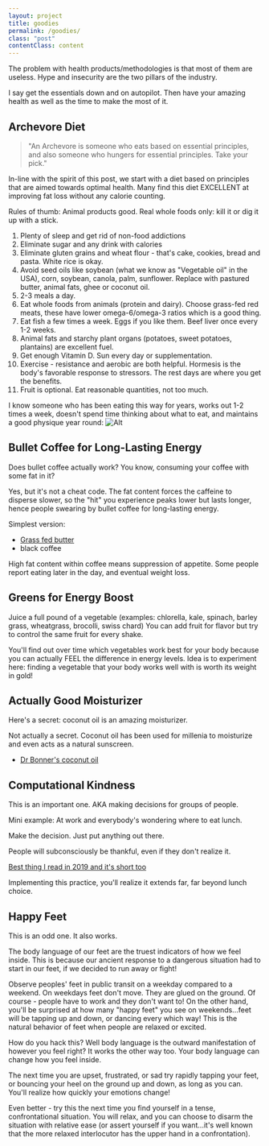 ```yaml
---
layout: project
title: goodies
permalink: /goodies/
class: "post"
contentClass: content
---
```


The problem with health products/methodologies is that most of them are useless. Hype and insecurity are the two pillars of the industry.

I say get the essentials down and on autopilot. Then have your amazing health as well as the time to make the most of it.

## Archevore Diet

> "An Archevore is someone who eats based on essential principles, and also someone who hungers for essential principles. Take your pick."

In-line with the spirit of this post, we start with a diet based on principles that are aimed towards optimal health. Many find this diet EXCELLENT at improving fat loss without any calorie counting.

Rules of thumb: Animal products good. Real whole foods only: kill it or dig it up with a stick. 

1. Plenty of sleep and get rid of non-food addictions
2. Eliminate sugar and any drink with calories
3. Eliminate gluten grains and wheat flour - that's cake, cookies, bread and pasta. White rice is okay.
4. Avoid seed oils like soybean (what we know as "Vegetable oil" in the USA), corn, soybean, canola, palm, sunflower. Replace with pastured butter, animal fats, ghee or coconut oil.
5. 2-3 meals a day.
6. Eat whole foods from animals (protein and dairy). Choose grass-fed red meats, these have lower omega-6/omega-3 ratios which is a good thing.
7. Eat fish a few times a week. Eggs if you like them. Beef liver once every 1-2 weeks.
8. Animal fats and starchy plant organs (potatoes, sweet potatoes, plantains) are excellent fuel.
9. Get enough Vitamin D. Sun every day or supplementation.
10. Exercise - resistance and aerobic are both helpful. Hormesis is the body's favorable response to stressors. The rest days are where you get the benefits.
11. Fruit is optional. Eat reasonable quantities, not too much.

I know someone who has been eating this way for years, works out 1-2 times a week, doesn't spend time thinking about what to eat, and maintains a good physique year round:
![Alt]({{site.baseurl}}/img/goodies/lifting.png)


## Bullet Coffee for Long-Lasting Energy

Does bullet coffee actually work? You know, consuming your coffee with some fat in it?

Yes, but it's not a cheat code. The fat content forces the caffeine to disperse slower, so the "hit" you experience peaks lower but lasts longer, hence people swearing by bullet coffee for long-lasting energy.

Simplest version:
-  [Grass fed butter](https://www.amazon.com/Allgau-Grassfed-German-Butter-Unsalted/dp/B005TPJN7M/ref=sr_1_12_0o_wf?dchild=1&keywords=grass+fed+butter&qid=1624403784&sr=8-12)
- black coffee

High fat content within coffee means suppression of appetite. Some people report eating later in the day, and eventual weight loss.

## Greens for Energy Boost

Juice a full pound of a vegetable (examples: chlorella, kale, spinach, barley grass, wheatgrass, brocolli, swiss chard) You can add fruit for flavor but try to control the same fruit for every shake.

You'll find out over time which vegetables work best for your body because you can actually FEEL the difference in energy levels. Idea is to experiment here: finding a vegetable that your body works well with is worth its weight in gold!

## Actually Good Moisturizer

Here's a secret: coconut oil is an amazing moisturizer.

Not actually a secret. Coconut oil has been used for millenia to moisturize and even acts as a natural sunscreen. 

-  [Dr Bonner's coconut oil](https://www.amazon.com/BRONNERS-Organic-Whole-Kernel-Coconut/dp/B00MN2T2OS/ref=sr_1_1?dchild=1&keywords=dr+bronner+coconut+oil&qid=1624403903&sr=8-1)


## Computational Kindness 

This is an important one. AKA making decisions for groups of people.

Mini example: At work and everybody's wondering where to eat lunch.

Make the decision. Just put anything out there. 

People will subconsciously be thankful, even if they don't realize it. 

[Best thing I read in 2019 and it's short too](https://neilkakkar.com/computational-kindness.html)

Implementing this practice, you'll realize it extends far, far beyond lunch choice.

## Happy Feet

This is an odd one. It also works.

The body language of our feet are the truest indicators of how we feel inside. This is because our ancient response to a dangerous situation had to start in our feet, if we decided to run away or fight!

Observe peoples' feet in public transit on a weekday compared to a weekend. On weekdays feet don't move. They are glued on the ground. Of course - people have to work and they don't want to! On the other hand, you'll be surprised at how many "happy feet" you see on weekends...feet will be tapping up and down, or dancing every which way! This is the natural behavior of feet when people are relaxed or excited.

How do you hack this? Well body language is the outward manifestation of however you feel right? It works the other way too. Your body language can change how you feel inside.

The next time you are upset, frustrated, or sad try rapidly tapping your feet, or bouncing your heel on the ground up and down, as long as you can. You'll realize how quickly your emotions change! 

Even better - try this the next time you find yourself in a tense, confrontational situation. You will relax, and you can choose to disarm the situation with relative ease (or assert yourself if you want...it's well known that the more relaxed interlocutor has the upper hand in a confrontation).




